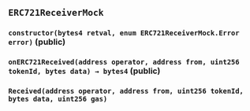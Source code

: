 ## `ERC721ReceiverMock`

### `constructor(bytes4 retval, enum ERC721ReceiverMock.Error error)` (public)

### `onERC721Received(address operator, address from, uint256 tokenId, bytes data) → bytes4` (public)

### `Received(address operator, address from, uint256 tokenId, bytes data, uint256 gas)`
